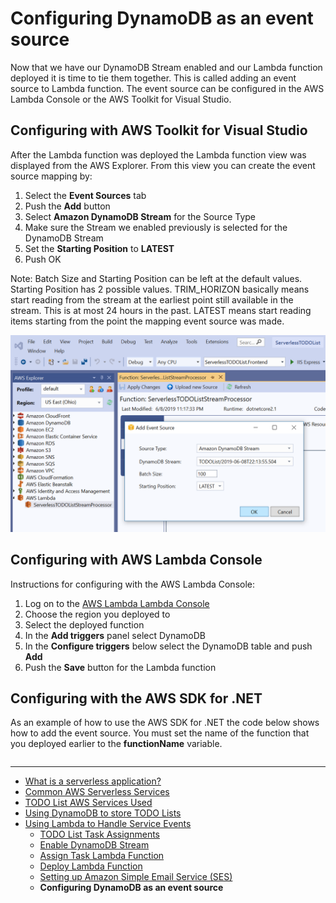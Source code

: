 # Configuring DynamoDB as an event source

Now that we have our DynamoDB Stream enabled and our Lambda function deployed it is time to tie them together. 
This is called adding an event source to Lambda function. The event source can be configured in the AWS Lambda Console
or the AWS Toolkit for Visual Studio.

## Configuring with AWS Toolkit for Visual Studio

After the Lambda function was deployed the Lambda function view was displayed from the AWS Explorer. From this view
you can create the event source mapping by:

1. Select the **Event Sources** tab
2. Push the **Add** button
3. Select **Amazon DynamoDB Stream** for the Source Type
4. Make sure the Stream we enabled previously is selected for the DynamoDB Stream
5. Set the **Starting Position** to **LATEST**
5. Push OK

Note: Batch Size and Starting Position can be left at the default values. Starting Position has 2 possible values. 
TRIM_HORIZON basically means start reading from the stream at the earliest point still available in the stream. 
This is at most 24 hours in the past.
LATEST means start reading items starting from the point the mapping event source was made.

![Publish from solution explorer](./images/ToolkitAddEventSource.png)

## Configuring with AWS Lambda Console

Instructions for configuring with the AWS Lambda Console:

1. Log on to the [AWS Lambda Lambda Console](https://us-east-2.console.aws.amazon.com/lambda/home)
2. Choose the region you deployed to
3. Select the deployed function
4. In the **Add triggers** panel select DynamoDB
5. In the **Configure triggers** below select the DynamoDB table and push **Add**
6. Push the **Save** button for the Lambda function


## Configuring with the AWS SDK for .NET

As an example of how to use the AWS SDK for .NET the code below shows how to add the event source. You must
set the name of the function that you deployed earlier to the **functionName** variable.

```cs --source-file ../Snippets/ConfigureEventSourceMapping.cs --project ../Snippets/Snippets.csproj --region add_dynamodb_event_source
```

<!-- Generated Navigation -->
---

* [What is a serverless application?](../WhatIsServerless.md)
* [Common AWS Serverless Services](../CommonServerlessServices.md)
* [TODO List AWS Services Used](../TODOListServices.md)
* [Using DynamoDB to store TODO Lists](../DynamoDBModule/WhatIsDynamoDB.md)
* [Using Lambda to Handle Service Events](../StreamProcessing/ServiceEvents.md)
  * [TODO List Task Assignments](../StreamProcessing/TODOTaskListAssignment.md)
  * [Enable DynamoDB Stream](../StreamProcessing/EnableDynamoDBStream.md)
  * [Assign Task Lambda Function](../StreamProcessing/LookAtLambdaFunction.md)
  * [Deploy Lambda Function](../StreamProcessing/DeployLambdaFunction.md)
  * [Setting up Amazon Simple Email Service (SES)](../StreamProcessing/SettingUpSES.md)
  * **Configuring DynamoDB as an event source**

